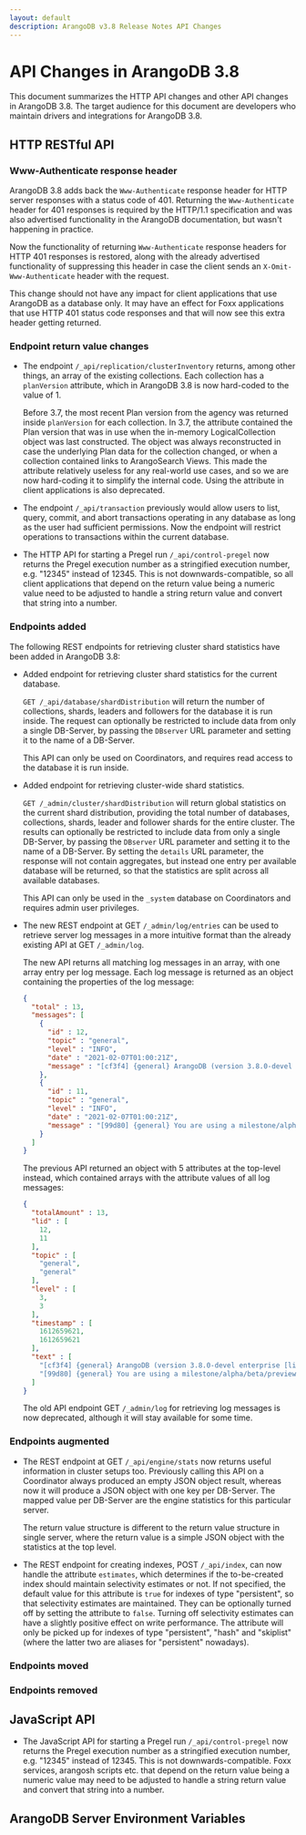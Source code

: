 ```yaml
---
layout: default
description: ArangoDB v3.8 Release Notes API Changes
---
```

API Changes in ArangoDB 3.8
===========================

This document summarizes the HTTP API changes and other API changes in ArangoDB 3.8.
The target audience for this document are developers who maintain drivers and
integrations for ArangoDB 3.8.

## HTTP RESTful API

### Www-Authenticate response header

ArangoDB 3.8 adds back the `Www-Authenticate` response header for HTTP server
responses with a status code of 401. Returning the `Www-Authenticate` header for
401 responses is required by the HTTP/1.1 specification and was also advertised
functionality in the ArangoDB documentation, but wasn't happening in practice.

Now the functionality of returning `Www-Authenticate` response headers for HTTP
401 responses is restored, along with the already advertised functionality of
suppressing this header in case the client sends an `X-Omit-Www-Authenticate`
header with the request.

This change should not have any impact for client applications that use ArangoDB
as a database only. It may have an effect for Foxx applications that use HTTP
401 status code responses and that will now see this extra header getting returned.

### Endpoint return value changes

- The endpoint `/_api/replication/clusterInventory` returns, among other things,
  an array of the existing collections. Each collection has a `planVersion`
  attribute, which in ArangoDB 3.8 is now hard-coded to the value of 1.

  Before 3.7, the most recent Plan version from the agency was returned inside
  `planVersion` for each collection. In 3.7, the attribute contained the Plan
  version that was in use when the in-memory LogicalCollection object was last
  constructed. The object was always reconstructed in case the underlying Plan
  data for the collection changed, or when a collection contained links to
  ArangoSearch Views. This made the attribute relatively useless for any
  real-world use cases, and so we are now hard-coding it to simplify the internal
  code. Using the attribute in client applications is also deprecated.

- The endpoint `/_api/transaction` previously would allow users to list, query,
  commit, and abort transactions operating in any database as long as the user had
  sufficient permissions. Now the endpoint will restrict operations to
  transactions within the current database.

- The HTTP API for starting a Pregel run `/_api/control-pregel` now returns the
  Pregel execution number as a stringified execution number, e.g. "12345" instead
  of 12345.
  This is not downwards-compatible, so all client applications that depend
  on the return value being a numeric value need to be adjusted to handle
  a string return value and convert that string into a number.

### Endpoints added

The following REST endpoints for retrieving cluster shard statistics have been added 
in ArangoDB 3.8:

- Added endpoint for retrieving cluster shard statistics for the current database.

  `GET /_api/database/shardDistribution` will return the number of collections,
  shards, leaders and followers for the database it is run inside. The request
  can optionally be restricted to include data from only a single DB-Server, by
  passing the `DBserver` URL parameter and setting it to the name of a DB-Server.

  This API can only be used on Coordinators, and requires read access to the
  database it is run inside.

- Added endpoint for retrieving cluster-wide shard statistics.

  `GET /_admin/cluster/shardDistribution` will return global statistics on the
  current shard distribution, providing the total number of databases,
  collections, shards, leader and follower shards for the entire cluster.
  The results can optionally be restricted to include data from only a single
  DB-Server, by passing the `DBserver` URL parameter and setting it to the name
  of a DB-Server. By setting the `details` URL parameter, the response will not
  contain aggregates, but instead one entry per available database will be
  returned, so that the statistics are split across all available databases.

  This API can only be used in the `_system` database on Coordinators and
  requires admin user privileges.

- The new REST endpoint at GET `/_admin/log/entries` can be used to retrieve
  server log messages in a more intuitive format than the already existing API
  at GET `/_admin/log`.

  The new API returns all matching log messages in an array, with one array
  entry per log message. Each log message is returned as an object containing
  the properties of the log message:

  ```json
  { 
    "total" : 13,
    "messages": [
      {
        "id" : 12,
        "topic" : "general",
        "level" : "INFO",
        "date" : "2021-02-07T01:00:21Z",
        "message" : "[cf3f4] {general} ArangoDB (version 3.8.0-devel enterprise [linux]) is ready for business. Have fun!"
      },
      {
        "id" : 11,
        "topic" : "general",
        "level" : "INFO",
        "date" : "2021-02-07T01:00:21Z",
        "message" : "[99d80] {general} You are using a milestone/alpha/beta/preview version ('3.8.0-devel') of ArangoDB"
      }
    ]
  }
  ```

  The previous API returned an object with 5 attributes at the top-level
  instead, which contained arrays with the attribute values of all log
  messages:

  ```json
  {
    "totalAmount" : 13,
    "lid" : [
      12, 
      11
    ],
    "topic" : [
      "general", 
      "general"
    ],
    "level" : [
      3, 
      3
    ],
    "timestamp" : [
      1612659621, 
      1612659621
    ],
    "text" : [
      "[cf3f4] {general} ArangoDB (version 3.8.0-devel enterprise [linux]) is ready for business. Have fun!", 
      "[99d80] {general} You are using a milestone/alpha/beta/preview version ('3.8.0-devel') of ArangoDB"
    ]
  }
  ```

  The old API endpoint GET `/_admin/log` for retrieving log messages is now
  deprecated, although it will stay available for some time.

### Endpoints augmented

- The REST endpoint at GET `/_api/engine/stats` now returns useful information in cluster
  setups too. Previously calling this API on a Coordinator always produced an empty JSON
  object result, whereas now it will produce a JSON object with one key per DB-Server.
  The mapped value per DB-Server are the engine statistics for this particular server.

  The return value structure is different to the return value structure in single server,
  where the return value is a simple JSON object with the statistics at the top level.

- The REST endpoint for creating indexes, POST `/_api/index`, can now handle the attribute
  `estimates`, which determines if the to-be-created index should maintain selectivity
  estimates or not. If not specified, the default value for this attribute is `true` for
  indexes of type "persistent", so that selectivity estimates are maintained. They can be
  optionally turned off by setting the attribute to `false`. Turning off selectivity 
  estimates can have a slightly positive effect on write performance. The attribute will
  only be picked up for indexes of type "persistent", "hash" and "skiplist" (where the
  latter two are aliases for "persistent" nowadays).

### Endpoints moved

### Endpoints removed

## JavaScript API

- The JavaScript API for starting a Pregel run `/_api/control-pregel` now returns the
  Pregel execution number as a stringified execution number, e.g. "12345" instead
  of 12345.
  This is not downwards-compatible. Foxx services, arangosh scripts etc. that depend
  on the return value being a numeric value may need to be adjusted to handle
  a string return value and convert that string into a number.

## ArangoDB Server Environment Variables
